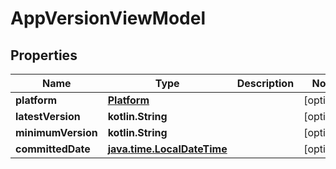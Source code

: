 
# AppVersionViewModel

## Properties
Name | Type | Description | Notes
------------ | ------------- | ------------- | -------------
**platform** | [**Platform**](Platform.md) |  |  [optional]
**latestVersion** | **kotlin.String** |  |  [optional]
**minimumVersion** | **kotlin.String** |  |  [optional]
**committedDate** | [**java.time.LocalDateTime**](java.time.OffsetDateTime.md) |  |  [optional]



